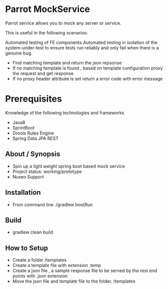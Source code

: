 # Parrot MockService
Parrot service allows you to mock any server or service.

This is useful in the following scenarios:

Automated testing of FE components 
Automated testing in isolation of the  system-under-test to ensure tests run reliably and only fail when there is a genuine bug.


* Find matching template  and return the json repsonse
* If no matching template is found , based on template configuration proxy the request and get response
* If no proxy header attribute is set return a error code with error message

# Prerequisites
Knowledge of the following technologies and frameworks

* Java8
* SprintBoot
* Drools Rules Engine
* Spring Data JPA REST


## About / Synopsis

* Spin up a light weight spring boot based mock service
* Project status: working/prototype
* Nuxeo Support



## Installation

* From command line ./gradlew bootRun



## Build

*  gradlew clean build



## How to Setup

*  Create a folder /templates
*  Create a template file with extension .temp
*  Create a json file , a sample response file to be served by the rest end points with .json extension
*  Move the json file and template file to the folder. /templates
